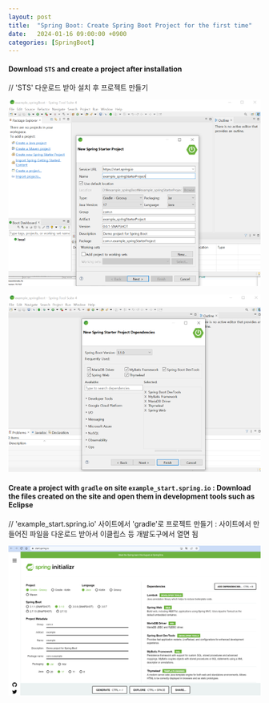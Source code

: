 ```yaml
---
layout: post
title:  "Spring Boot: Create Spring Boot Project for the first time"
date:   2024-01-16 09:00:00 +0900
categories: [SpringBoot]
---
```


#### Download `STS` and create a project after installation   
// 'STS' 다운로드 받아 설치 후 프로젝트 만들기   
   
![](https://raw.githubusercontent.com/mmmirrra/mmmirrra.github.io/main/_assets/spingBootCreate1-1.png)
   
![](https://raw.githubusercontent.com/mmmirrra/mmmirrra.github.io/main/_assets/spingBootCreate1-2.png)
   
#### Create a project with `gradle` on site `example_start.spring.io` : Download the files created on the site and open them in development tools such as Eclipse   
// 'example_start.spring.io' 사이트에서 'gradle'로 프로젝트 만들기 : 사이트에서 만들어진 파일을 다운로드 받아서 이클립스 등 개발도구에서 열면 됨   
   
![](https://raw.githubusercontent.com/mmmirrra/mmmirrra.github.io/main/_assets/spingBootCreate2-1.png)
